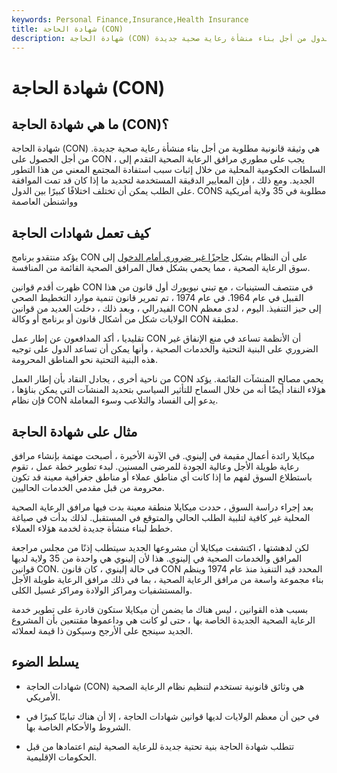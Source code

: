 ```yaml
---
keywords: Personal Finance,Insurance,Health Insurance
title: شهادة الحاجة (CON)
description: شهادة الحاجة (CON) هي وثيقة قانونية مطلوبة في العديد من الدول من أجل بناء منشأة رعاية صحية جديدة.
---
```


# شهادة الحاجة (CON)
## ما هي شهادة الحاجة (CON)؟

شهادة الحاجة (CON) هي وثيقة قانونية مطلوبة من أجل بناء منشأة رعاية صحية جديدة. من أجل الحصول على CON ، يجب على مطوري مرافق الرعاية الصحية التقدم إلى السلطات الحكومية المحلية من خلال إثبات سبب استفادة المجتمع المعني من هذا التطور الجديد. ومع ذلك ، فإن المعايير الدقيقة المستخدمة لتحديد ما إذا كان قد تمت الموافقة على الطلب يمكن أن تختلف اختلافًا كبيرًا بين الدول. CONS مطلوبة في 35 ولاية أمريكية وواشنطن العاصمة

## كيف تعمل شهادات الحاجة

يؤكد منتقدو برنامج CON على أن النظام يشكل [حاجزًا غير ضروري أمام الدخول](/barrierstoentry) إلى سوق الرعاية الصحية ، مما يحمي بشكل فعال المرافق الصحية القائمة من المنافسة.

ظهرت أقدم قوانين CON في منتصف الستينيات ، مع تبني نيويورك أول قانون من هذا القبيل في عام 1964. في عام 1974 ، تم تمرير قانون تنمية موارد التخطيط الصحي الفيدرالي ، وبعد ذلك ، دخلت العديد من قوانين CON إلى حيز التنفيذ. اليوم ، لدى معظم الولايات شكل من أشكال قانون أو برنامج أو وكالة CON مطبقة.

تقليديا ، أكد المدافعون عن إطار عمل CON أن الأنظمة تساعد في منع الإنفاق غير الضروري على البنية التحتية والخدمات الصحية ، وأنها يمكن أن تساعد الدول على توجيه هذه البنية التحتية نحو المناطق المحرومة.

من ناحية أخرى ، يجادل النقاد بأن إطار العمل CON يحمي مصالح المنشآت القائمة. يؤكد هؤلاء النقاد أيضًا أنه من خلال السماح للتأثير السياسي بتحديد المنشآت التي يمكن بناؤها ، فإن نظام CON يدعو إلى الفساد والتلاعب وسوء المعاملة.

## مثال على شهادة الحاجة

ميكايلا رائدة أعمال مقيمة في إلينوي. في الآونة الأخيرة ، أصبحت مهتمة بإنشاء مرافق رعاية طويلة الأجل وعالية الجودة للمرضى المسنين. لبدء تطوير خطة عمل ، تقوم باستطلاع السوق لفهم ما إذا كانت أي مناطق عملاء أو مناطق جغرافية معينة قد تكون محرومة من قبل مقدمي الخدمات الحاليين.

بعد إجراء دراسة السوق ، حددت ميكايلا منطقة معينة بدت فيها مرافق الرعاية الصحية المحلية غير كافية لتلبية الطلب الحالي والمتوقع في المستقبل. لذلك بدأت في صياغة خطط لبناء منشأة جديدة لخدمة هؤلاء العملاء.

لكن لدهشتها ، اكتشفت ميكايلا أن مشروعها الجديد سيتطلب إذنًا من مجلس مراجعة المرافق والخدمات الصحية في إلينوي. هذا لأن إلينوي هي واحدة من 35 ولاية لديها قوانين CON. في حالة إلينوي ، كان قانون CON المحدد قيد التنفيذ منذ عام 1974 وينظم بناء مجموعة واسعة من مرافق الرعاية الصحية ، بما في ذلك مرافق الرعاية طويلة الأجل والمستشفيات ومراكز الولادة ومراكز غسيل الكلى.

بسبب هذه القوانين ، ليس هناك ما يضمن أن ميكايلا ستكون قادرة على تطوير خدمة الرعاية الصحية الجديدة الخاصة بها ، حتى لو كانت هي وداعموها مقتنعين بأن المشروع الجديد سينجح على الأرجح وسيكون ذا قيمة لعملائه.

## يسلط الضوء

- شهادات الحاجة (CON) هي وثائق قانونية تستخدم لتنظيم نظام الرعاية الصحية الأمريكي.

- في حين أن معظم الولايات لديها قوانين شهادات الحاجة ، إلا أن هناك تباينًا كبيرًا في الشروط والأحكام الخاصة بها.

- تتطلب شهادة الحاجة بنية تحتية جديدة للرعاية الصحية ليتم اعتمادها من قبل الحكومات الإقليمية.

